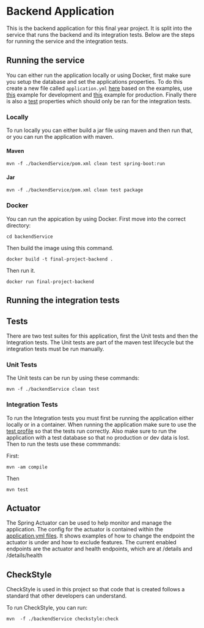 # Backend Application

This is the backend application for this final year project. It is split into the service that runs the backend and its integration tests. Below are the steps for running the service and the integration tests.

## Running the service

You can either run the application locally or using Docker, first make sure you setup the database and set the applications properties. To do this create a new file called `application.yml` [here](backendService/src/main/resources/) based on the examples, use [this](src/main/resources/dev-application.example.yml) example for development and [this](backendService/src/main/resources/prod-application.example.yml) example for production. Finally there is also a [test](backendService/src/main/resources/test-application.example.yml) properties which should only be ran for the integration tests.

### Locally

To run locally you can either build a jar file using maven
and then run that, or you can run the application with maven.

#### Maven

```
mvn -f ./backendService/pom.xml clean test spring-boot:run
```

#### Jar

```
mvn -f ./backendService/pom.xml clean test package
```

### Docker

You can run the appication by using Docker. First move into the correct directory:

```
cd backendService
```

Then build the image using this command.

```
docker build -t final-project-backend .
```

Then run it.

```
docker run final-project-backend
```

## Running the integration tests

## Tests

There are two test suites for this application,
first the Unit tests and then the Integration tests.
The Unit tests are part of the maven test lifecycle
but the integration tests must be run manually.

### Unit Tests

The Unit tests can be run by using these commands:

```
mvn -f ./backendService clean test
```

### Integration Tests

To run the Integration tests you must first be running the
application either locally or in a container. When running the application make sure to use the [test profile](backendService/src/main/resources/test-application.example.yml) so that the tests run correctly. Also make sure to run the application with a test database so that no production or dev data is lost. Then to run the tests use these commmands:

First:

```
mvn -am compile
```

Then

```
mvn test
```

## Actuator

The Spring Actuator can be used to help monitor and manage the application. The config for the actuator is contained
within the [application.yml files](./backendService/src/main/resources/prod-application.example.yml). It shows examples of how to change the endpoint the actuator is under and how to exclude features. The current enabled endpoints are the actuator and health endpoints, which are at /details and /details/health

## CheckStyle 

CheckStyle is used in this project so that code that is created follows a standard that other developers can understand. 

To run CheckStyle, you can run:

```
mvn  -f ./backendService checkstyle:check
```